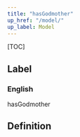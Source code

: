 ```yaml
---
title: "hasGodmother"
up_href: "/model/"
up_label: Model
---
```


[TOC]

## Label

### English
hasGodmother


## Definition



    
